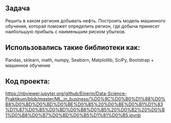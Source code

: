 ## Задача
Решить в каком регионе добывать нефть. Построить модель машинного обучения, которая поможет определить регион, где добыча принесет наибольшую прибыль с наименьшим риском убытков.
## Использовались такие библиотеки как:
Pandas, sklearn, math, numpy, Seaborn, Matplotlib, SciPy, Bootstrap + машинное обучение
## Код проекта:
https://nbviewer.jupyter.org/github/Einerin/Data-Science-Praktikum/blob/master/ML_in_business/%D0%9C%D0%B0%D1%88%D0%B8%D0%BD%D0%BD%D0%BE%D0%B5%20%D0%BE%D0%B1%D1%83%D1%87%D0%B5%D0%BD%D0%B8%D0%B5%20%D0%B2%20%D0%B1%D0%B8%D0%B7%D0%BD%D0%B5%D1%81%D0%B5.ipynb